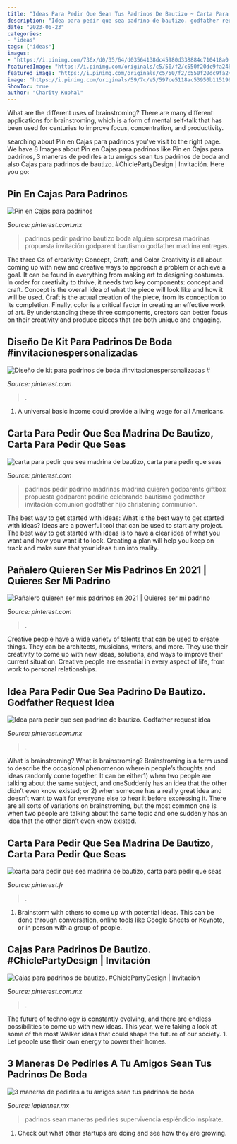 ```yaml
---
title: "Ideas Para Pedir Que Sean Tus Padrinos De Bautizo ~ Carta Para Pedir Que Sea Madrina De Bautizo, Carta Para Pedir Que Seas"
description: "Idea para pedir que sea padrino de bautizo. godfather request idea"
date: "2023-06-23"
categories:
- "ideas"
tags: ["ideas"]
images:
- "https://i.pinimg.com/736x/d0/35/64/d03564138dc45980d338884c710418a0.jpg"
featuredImage: "https://i.pinimg.com/originals/c5/50/f2/c550f20dc9fa248c2d1ff184d05172af.jpg"
featured_image: "https://i.pinimg.com/originals/c5/50/f2/c550f20dc9fa248c2d1ff184d05172af.jpg"
image: "https://i.pinimg.com/originals/59/7c/e5/597ce5118ac53950b1151998e4f427cf.jpg"
ShowToc: true
author: "Charity Kuphal"
---
```



What are the different uses of brainstroming?
There are many different applications for brainstroming, which is a form of mental self-talk that has been used for centuries to improve focus, concentration, and productivity.

	

		
searching about Pin en Cajas para padrinos you've visit to the right page. We have 8 Images about Pin en Cajas para padrinos like Pin en Cajas para padrinos, 3 maneras de pedirles a tu amigos sean tus padrinos de boda and also Cajas para padrinos de bautizo. #ChiclePartyDesign | Invitación. Here you go:
		
    
## Pin En Cajas Para Padrinos

<img loading=lazy src="https://i.pinimg.com/originals/59/7c/e5/597ce5118ac53950b1151998e4f427cf.jpg" onerror="this.onerror=null;this.src='https://tse2.mm.bing.net/th?id=OIP.xr3IPDwlIml2cmY6y5CAZAHaJ4&amp;pid=15.1';" alt="Pin en Cajas para padrinos">

_Source: pinterest.com.mx_

>padrinos pedir padrino bautizo boda alguien sorpresa madrinas propuesta invitación godparent bautismo godfather madrina entregas. 

	

The three Cs of creativity: Concept, Craft, and Color
Creativity is all about coming up with new and creative ways to approach a problem or achieve a goal. It can be found in everything from making art to designing costumes. In order for creativity to thrive, it needs two key components: concept and craft. Concept is the overall idea of what the piece will look like and how it will be used. Craft is the actual creation of the piece, from its conception to its completion. Finally, color is a critical factor in creating an effective work of art. By understanding these three components, creators can better focus on their creativity and produce pieces that are both unique and engaging.

    
## Diseño De Kit Para Padrinos De Boda #invitacionespersonalizadas #

<img loading=lazy src="https://i.pinimg.com/originals/b6/98/89/b69889f7e8e169ea97569fb767faa647.jpg" onerror="this.onerror=null;this.src='https://tse1.mm.bing.net/th?id=OIP.YTPVbKetxU9HFI75xeVlsgHaFj&amp;pid=15.1';" alt="Diseño de kit para padrinos de boda #invitacionespersonalizadas #">

_Source: pinterest.com_

>. 

	

1. A universal basic income could provide a living wage for all Americans.

    
## Carta Para Pedir Que Sea Madrina De Bautizo, Carta Para Pedir Que Seas

<img loading=lazy src="https://i.pinimg.com/originals/51/27/01/512701d9bad0a1bd0d35be736bbeeda0.jpg" onerror="this.onerror=null;this.src='https://tse3.mm.bing.net/th?id=OIP.iBsWE-HJWhMnxFKbQ_KjgwHaJ2&amp;pid=15.1';" alt="carta para pedir que sea madrina de bautizo, carta para pedir que seas">

_Source: pinterest.com_

>padrinos pedir padrino madrinas madrina quieren godparents giftbox propuesta godparent pedirle celebrando bautismo godmother invitación comunion godfather hijo christening communion. 

	

The best way to get started with ideas: What is the best way to get started with ideas?
Ideas are a powerful tool that can be used to start any project. The best way to get started with ideas is to have a clear idea of what you want and how you want it to look. Creating a plan will help you keep on track and make sure that your ideas turn into reality.

    
## Pañalero Quieren Ser Mis Padrinos En 2021 | Quieres Ser Mi Padrino

<img loading=lazy src="https://i.pinimg.com/originals/c5/50/f2/c550f20dc9fa248c2d1ff184d05172af.jpg" onerror="this.onerror=null;this.src='https://tse4.mm.bing.net/th?id=OIP.5BhFxVY73Yg3mckvezqVNgHaNK&amp;pid=15.1';" alt="Pañalero quieren ser mis padrinos en 2021 | Quieres ser mi padrino">

_Source: pinterest.com_

>. 

	

Creative people have a wide variety of talents that can be used to create things. They can be architects, musicians, writers, and more. They use their creativity to come up with new ideas, solutions, and ways to improve their current situation. Creative people are essential in every aspect of life, from work to personal relationships.

    
## Idea Para Pedir Que Sea Padrino De Bautizo. Godfather Request Idea

<img loading=lazy src="https://i.pinimg.com/236x/d0/35/64/d03564138dc45980d338884c710418a0.jpg?nii=t" onerror="this.onerror=null;this.src='https://tse4.mm.bing.net/th?id=OIP.cqCMmao1K5eX7NMNG_DXjwAAAA&amp;pid=15.1';" alt="Idea para pedir que sea padrino de bautizo. Godfather request idea">

_Source: pinterest.com.mx_

>. 

	

What is brainstroming?
What is brainstroming? Brainstroming is a term used to describe the occasional phenomenon wherein people’s thoughts and ideas randomly come together. It can be either1) when two people are talking about the same subject, and oneSuddenly has an idea that the other didn’t even know existed; or 2) when someone has a really great idea and doesn’t want to wait for everyone else to hear it before expressing it. There are all sorts of variations on brainstroming, but the most common one is when two people are talking about the same topic and one suddenly has an idea that the other didn’t even know existed.

    
## Carta Para Pedir Que Sea Madrina De Bautizo, Carta Para Pedir Que Seas

<img loading=lazy src="https://i.pinimg.com/736x/d0/35/64/d03564138dc45980d338884c710418a0.jpg" onerror="this.onerror=null;this.src='https://tse2.mm.bing.net/th?id=OIP.OeILPJQ1-pGdrOFRzXzYmwHaJ3&amp;pid=15.1';" alt="carta para pedir que sea madrina de bautizo, carta para pedir que seas">

_Source: pinterest.fr_

>. 

	

1. Brainstorm with others to come up with potential ideas. This can be done through conversation, online tools like Google Sheets or Keynote, or in person with a group of people.

    
## Cajas Para Padrinos De Bautizo. #ChiclePartyDesign | Invitación

<img loading=lazy src="https://i.pinimg.com/236x/68/15/40/6815409a399b119af989ef29cdaeacfa.jpg?nii=t" onerror="this.onerror=null;this.src='https://tse3.mm.bing.net/th?id=OIP.M_AT7vRWQkjIqRyUS3c9HwAAAA&amp;pid=15.1';" alt="Cajas para padrinos de bautizo. #ChiclePartyDesign | Invitación">

_Source: pinterest.com.mx_

>. 

	

The future of technology is constantly evolving, and there are endless possibilities to come up with new ideas. This year, we’re taking a look at some of the most Walker ideas that could shape the future of our society. 1. Let people use their own energy to power their homes.

    
## 3 Maneras De Pedirles A Tu Amigos Sean Tus Padrinos De Boda

<img loading=lazy src="https://i0.wp.com/laplanner.mx/uploads/2014/08/b4f32f172f2cc8c84030cdb9b80a228a-1.jpg?resize=582%2C776&amp;ssl=1" onerror="this.onerror=null;this.src='https://tse2.mm.bing.net/th?id=OIP.wWMi-A2q6OC2FYUdEwWivgHaJ4&amp;pid=15.1';" alt="3 maneras de pedirles a tu amigos sean tus padrinos de boda">

_Source: laplanner.mx_

>padrinos sean maneras pedirles supervivencia espléndido inspírate. 

	

1. Check out what other startups are doing and see how they are growing.

